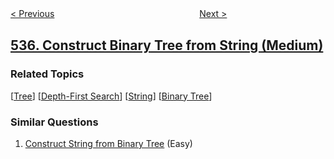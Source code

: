<!--|This file generated by command(leetcode description); DO NOT EDIT.    |-->
<!--+----------------------------------------------------------------------+-->
<!--|@author    openset <openset.wang@gmail.com>                           |-->
<!--|@link      https://github.com/openset                                 |-->
<!--|@home      https://github.com/openset/leetcode                        |-->
<!--+----------------------------------------------------------------------+-->

[< Previous](../encode-and-decode-tinyurl "Encode and Decode TinyURL")
　　　　　　　　　　　　　　　　
[Next >](../complex-number-multiplication "Complex Number Multiplication")

## [536. Construct Binary Tree from String (Medium)](https://leetcode.com/problems/construct-binary-tree-from-string "从字符串生成二叉树")



### Related Topics
  [[Tree](../../tag/tree/README.md)]
  [[Depth-First Search](../../tag/depth-first-search/README.md)]
  [[String](../../tag/string/README.md)]
  [[Binary Tree](../../tag/binary-tree/README.md)]

### Similar Questions
  1. [Construct String from Binary Tree](../construct-string-from-binary-tree) (Easy)
